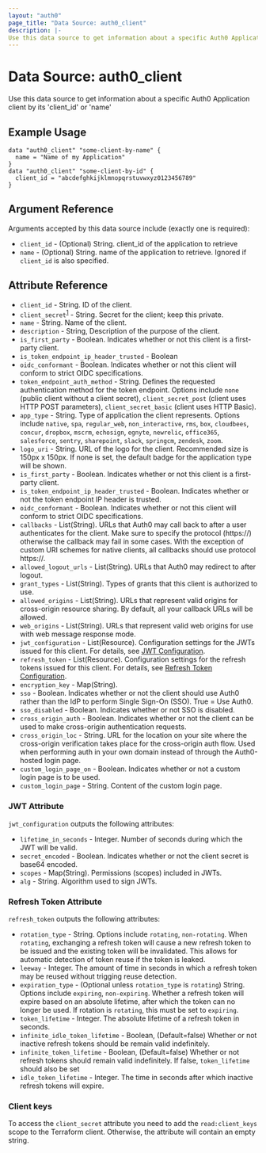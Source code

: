 ```yaml
---
layout: "auth0"
page_title: "Data Source: auth0_client"
description: |-
Use this data source to get information about a specific Auth0 Application client by its 'client_id' or 'name'
---
```


# Data Source: auth0_client

Use this data source to get information about a specific Auth0 Application client by its 'client_id' or 'name'

## Example Usage

```hcl
data "auth0_client" "some-client-by-name" {
  name = "Name of my Application"
}
data "auth0_client" "some-client-by-id" {
  client_id = "abcdefghkijklmnopqrstuvwxyz0123456789"
}
```

## Argument Reference

Arguments accepted by this data source include (exactly one is required):

- `client_id` - (Optional) String. client_id of the application to retrieve
- `name` - (Optional) String. name of the application to retrieve. Ignored if `client_id` is also specified.

## Attribute Reference

* `client_id` - String. ID of the client.
* `client_secret`<sup>[1](#client-keys)</sup> - String. Secret for the client; keep this private.
* `name` - String. Name of the client.
* `description` - String, Description of the purpose of the client.
* `is_first_party` - Boolean. Indicates whether or not this client is a first-party client.
* `is_token_endpoint_ip_header_trusted` - Boolean
* `oidc_conformant` - Boolean. Indicates whether or not this client will conform to strict OIDC specifications.
* `token_endpoint_auth_method` - String. Defines the requested authentication method for the token endpoint. Options include `none` (public client without a client secret), `client_secret_post` (client uses HTTP POST parameters), `client_secret_basic` (client uses HTTP Basic).
* `app_type` - String. Type of application the client represents. Options include `native`, `spa`, `regular_web`, `non_interactive`, `rms`, `box`, `cloudbees`, `concur`, `dropbox`, `mscrm`, `echosign`, `egnyte`, `newrelic`, `office365`, `salesforce`, `sentry`, `sharepoint`, `slack`, `springcm`, `zendesk`, `zoom`.
* `logo_uri` - String. URL of the logo for the client. Recommended size is 150px x 150px. If none is set, the default badge for the application type will be shown.
* `is_first_party` - Boolean. Indicates whether or not this client is a first-party client.
* `is_token_endpoint_ip_header_trusted` - Boolean. Indicates whether or not the token endpoint IP header is trusted.
* `oidc_conformant` - Boolean. Indicates whether or not this client will conform to strict OIDC specifications.
* `callbacks` - List(String). URLs that Auth0 may call back to after a user authenticates for the client. Make sure to specify the protocol (https://) otherwise the callback may fail in some cases. With the exception of custom URI schemes for native clients, all callbacks should use protocol https://.
* `allowed_logout_urls` - List(String). URLs that Auth0 may redirect to after logout.
* `grant_types` - List(String). Types of grants that this client is authorized to use.
* `allowed_origins` - List(String). URLs that represent valid origins for cross-origin resource sharing. By default, all your callback URLs will be allowed.
* `web_origins` - List(String). URLs that represent valid web origins for use with web message response mode.
* `jwt_configuration` - List(Resource). Configuration settings for the JWTs issued for this client. For details, see [JWT Configuration](#jwt-attribute).
* `refresh_token` - List(Resource). Configuration settings for the refresh tokens issued for this client.  For details, see [Refresh Token Configuration](#refresh-token-attribute).
* `encryption_key` - Map(String).
* `sso` - Boolean. Indicates whether or not the client should use Auth0 rather than the IdP to perform Single Sign-On (SSO). True = Use Auth0.
* `sso_disabled` - Boolean. Indicates whether or not SSO is disabled.
* `cross_origin_auth` - Boolean. Indicates whether or not the client can be used to make cross-origin authentication requests.
* `cross_origin_loc` - String. URL for the location on your site where the cross-origin verification takes place for the cross-origin auth flow. Used when performing auth in your own domain instead of through the Auth0-hosted login page.
* `custom_login_page_on` - Boolean. Indicates whether or not a custom login page is to be used.
* `custom_login_page` - String. Content of the custom login page.

### JWT Attribute

`jwt_configuration` outputs the following attributes:

* `lifetime_in_seconds` - Integer. Number of seconds during which the JWT will be valid.
* `secret_encoded` - Boolean. Indicates whether or not the client secret is base64 encoded.
* `scopes` - Map(String). Permissions (scopes) included in JWTs.
* `alg` - String. Algorithm used to sign JWTs.

### Refresh Token Attribute

`refresh_token` outputs the following attributes:

* `rotation_type` - String. Options include `rotating`, `non-rotating`. When `rotating`, exchanging a refresh token will cause a new refresh token to be issued and the existing token will be invalidated. This allows for automatic detection of token reuse if the token is leaked.
* `leeway` - Integer. The amount of time in seconds in which a refresh token may be reused without trigging reuse detection.
* `expiration_type` - (Optional unless `rotation_type` is `rotating`) String. Options include `expiring`, `non-expiring`. Whether a refresh token will expire based on an absolute lifetime, after which the token can no longer be used. If rotation is `rotating`, this must be set to `expiring`.
* `token_lifetime` - Integer. The absolute lifetime of a refresh token in seconds.
* `infinite_idle_token_lifetime` - Boolean, (Default=false) Whether or not inactive refresh tokens should be remain valid indefinitely.
* `infinite_token_lifetime` - Boolean, (Default=false) Whether or not refresh tokens should remain valid indefinitely. If false, `token_lifetime` should also be set
* `idle_token_lifetime` - Integer. The time in seconds after which inactive refresh tokens will expire.

### Client keys

To access the `client_secret` attribute you need to add the `read:client_keys` scope to the Terraform client. Otherwise, the attribute will contain an empty string.